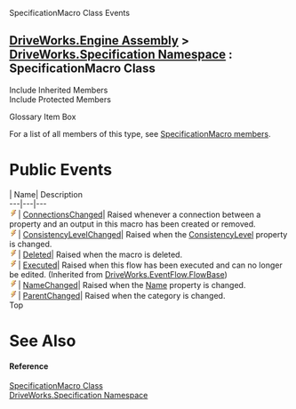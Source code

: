SpecificationMacro Class Events   
  
[DriveWorks.Engine Assembly](topic2156.md) > [DriveWorks.Specification Namespace](topic10764.md) : SpecificationMacro Class  
---  
  
Include Inherited Members    
Include Protected Members    


Glossary Item Box

For a list of all members of this type, see [SpecificationMacro members](topic11430.md).

# Public Events

| Name| Description  
---|---|---  
![Public Event](dotnetimages/publicEvent.gif)| [ConnectionsChanged](topic11451.md)| Raised whenever a connection between a property and an output in this macro has been created or removed.   
![Public Event](dotnetimages/publicEvent.gif)| [ConsistencyLevelChanged](topic11452.md)| Raised when the [ConsistencyLevel](topic11444.md) property is changed.   
![Public Event](dotnetimages/publicEvent.gif)| [Deleted](topic11453.md)| Raised when the macro is deleted.   
![Public Event](dotnetimages/publicEvent.gif)| [Executed](topic7010.md)| Raised when this flow has been executed and can no longer be edited. (Inherited from [DriveWorks.EventFlow.FlowBase](topic6999.md))  
![Public Event](dotnetimages/publicEvent.gif)| [NameChanged](topic11454.md)| Raised when the [Name](topic11446.md) property is changed.   
![Public Event](dotnetimages/publicEvent.gif)| [ParentChanged](topic11455.md)| Raised when the category is changed.   
Top

# See Also

#### Reference

[SpecificationMacro Class](topic11429.md)   
[DriveWorks.Specification Namespace](topic10764.md)


